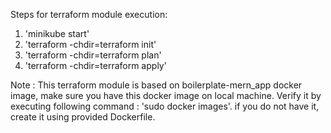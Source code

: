 Steps for terraform module execution:

1. 'minikube start'
2. 'terraform -chdir=terraform init'
3. 'terraform -chdir=terraform plan'
4. 'terraform -chdir=terraform apply'

Note : This terraform module is based on boilerplate-mern_app docker image, make sure you have this docker image on local machine. Verify it by executing following command : 'sudo docker images'. if you do not have it, create it using provided Dockerfile.
